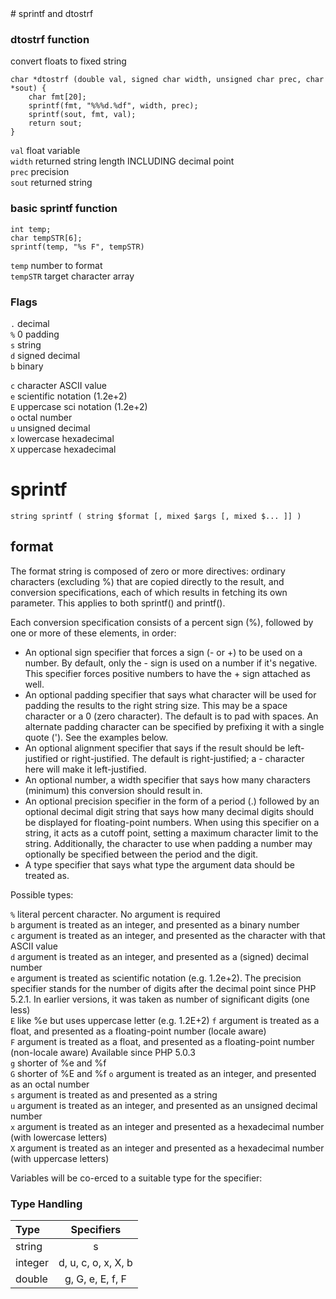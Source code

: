 <link rel="stylesheet" href="modest.css">
# sprintf and dtostrf

### dtostrf function
convert floats to fixed string
```
char *dtostrf (double val, signed char width, unsigned char prec, char *sout) {
    char fmt[20];
    sprintf(fmt, "%%%d.%df", width, prec);
    sprintf(sout, fmt, val);
    return sout;
}
```
`val` float variable  
`width` returned string length INCLUDING decimal point  
`prec` precision    
`sout` returned string  

### basic sprintf function
```  
int temp;  
char tempSTR[6];  
sprintf(temp, "%s F", tempSTR)
```  
`temp` number to format  
`tempSTR` target character array  

### Flags
`.` decimal  
`%` 0 padding  
`s` string  
`d` signed decimal  
`b` binary  

`c` character ASCII value  
`e` scientific notation (1.2e+2)  
`E` uppercase sci notation (1.2e+2)   
`o` octal number  
`u` unsigned decimal  
`x` lowercase hexadecimal  
`X` uppercase hexadecimal  

# sprintf
```string sprintf ( string $format [, mixed $args [, mixed $... ]] )```  

## format
The format string is composed of zero or more directives: ordinary characters (excluding %) that are copied directly to the result, and conversion specifications, each of which results in fetching its own parameter. This applies to both sprintf() and printf().  

Each conversion specification consists of a percent sign (%), followed by one or more of these elements, in order:  
* An optional sign specifier that forces a sign (- or +) to be used on a number. By default, only the - sign is used on a number if it's negative. This specifier forces positive numbers to have the + sign attached as well.  
* An optional padding specifier that says what character will be used for padding the results to the right string size. This may be a space character or a 0 (zero character). The default is to pad with spaces. An alternate padding character can be specified by prefixing it with a single quote ('). See the examples below.  
* An optional alignment specifier that says if the result should be left-justified or right-justified. The default is right-justified; a - character here will make it left-justified.  
* An optional number, a width specifier that says how many characters (minimum) this conversion should result in.
* An optional precision specifier in the form of a period (.) followed by an optional decimal digit string that says how many decimal digits should be displayed for floating-point numbers. When using this specifier on a string, it acts as a cutoff point, setting a maximum character limit to the string. Additionally, the character to use when padding a number may optionally be specified between the period and the digit.
* A type specifier that says what type the argument data should be treated as.

Possible types:

`%` literal percent character. No argument is required  
`b` argument is treated as an integer, and presented as a binary number  
`c` argument is treated as an integer, and presented as the character with that ASCII value  
`d` argument is treated as an integer, and presented as a (signed) decimal number  
`e` argument is treated as scientific notation (e.g. 1.2e+2). The precision specifier stands for the number of digits after the decimal point since PHP 5.2.1. In earlier versions, it was taken as number of significant digits (one less)  
`E` like %e but uses uppercase letter (e.g. 1.2E+2)
`f` argument is treated as a float, and presented as a floating-point number (locale aware)  
`F` argument is treated as a float, and presented as a floating-point number (non-locale aware)   Available since PHP 5.0.3  
`g` shorter of %e and %f  
`G` shorter of %E and %f
`o` argument is treated as an integer, and presented as an octal number  
`s` argument is treated as and presented as a string  
`u` argument is treated as an integer, and presented as an unsigned decimal number  
`x` argument is treated as an integer and presented as a hexadecimal number (with lowercase letters)  
`X` argument is treated as an integer and presented as a hexadecimal number (with uppercase letters)   

Variables will be co-erced to a suitable type for the specifier:

### Type Handling  

| Type    | Specifiers  |
|:------- |:-----------:|
| string  | s  |
| integer | d, u, c, o, x, X, b |
| double  | g, G, e, E, f, F |
